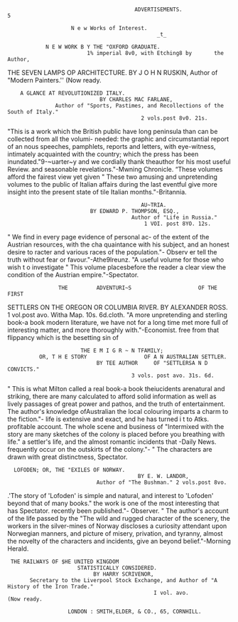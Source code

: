                                             ADVERTISEMENTS.                                                     5

                        N e w Works of Interest.
                                                   _t_

                N E W WORK B Y THE "OXFORD GRADUATE.
                             1% imperial 8v0, with Etching8 by       the Author,

THE SEVEN LAMPS OP ARCHITECTURE.
                                       BY J O H N RUSKIN,
                                          Author of "Modern Painters.''                             (Now ready.

        A GLANCE AT REVOLUTIONIZED ITALY.
                                 BY CHARLES MAC FARLANE,
                   Author of "Sports, Pastimes, and Recollections of the South of Italy."
                                              2 vols.post 8v0. 21s.
  "This is a work which the British public have long       peninsula than can be collected from all the volumi-
needed: the graphic and circumstantial report of an        nous speeches, pamphlets, reports and letters, with
eye-witness, intimately acquainted with the country;       which the press has been inundated."9-~uarter~y
and we cordially thank theauthor for his most useful       Review.
and seasonable revelations."-Mwning Chronicle.               “These volumes afford the fairest view yet given
  " These two amusing and unpretending volumes to the public of Italian affairs during the last eventful
give more insight into the present state of tile Italian   months."-Britannia.


                                              AU~TRIA.
                              BY EDWARD P. THOMPSON, ESQ.,
                                           Author of "Life in Russia."
                                               1 VOI. post 8YO. 12s.
  " We find in every page evidence of personal ac-            of the extent of the Austrian resources, with the cha
quaintance with his subject, and an honest desire to          racter and various races of the population."- Observ er
tell the truth without fear or favour."-Athe9lreunz.            "A useful volume for those who wish t o investigate
  " This volume placesbefore the reader a clear view          the condition of the Austrian empire."-Spectator.

                    THE         ADVENTURI~S                     OF THE FIRST
SETTLERS ON THE OREGON OR COLUMBIA RIVER.
                                          BY ALEXANDER ROSS.
                                 1 vol.post avo. Witha Map. 10s. 6d.cloth.
  "A more unpretending and sterling book-a book        modern literature, we have not for a long time met
more full of interesting matter, and more thoroughly   with."-Economist.
free from that flippancy which is the besetting sin of

                           THE E M I G R ~ N TFAMILY;
              OR, T H E STORY                  OF A N AUSTRALIAN SETTLER.
                                BY TEE AUTHOR     OF "SETTLERSA N D CONVICTS."
                                           3 vols. post avo. 31s. 6d.
   " This is what Milton called a real book-a      book    theiucidents arenatural and striking, there are many
calculated to afford solid information as well as lively   passages of great power and pathos, and the truth of
entertainment. The author's knowledge ofAustralian         the local colouring imparts a charm to the fiction."-
life is extensive and exact, and he has turned i t to      Atks.
profitable account. The whole scene and business of          "Intermixed with the story are many sketches of
the colony is placed before you breathing with life."      a settler's life, and the almost romantic incidents that
-Daily News.                                               frequently occur on the outskirts of the colony."-
   " The characters are drawn with great distinctness,     Spectator.


      LOFODEN; OR, THE "EXILES OF NORWAY.
                                             BY E. W. LANDOR,
                                Author of "The Bushman." 2 vols.post 8vo.
  .'The story of 'Lofoden' is simple and natural, and interest to 'Lofoden' beyond that of many books."
the work is one of the most interesting that has      Spectator.
recently been published."- Observer.                     " The author's account of the life passed by the
  "The wild and rugged character of the scenery, the  workers in the silver-mines of Norway discloses a
curiosity attendant upon Norwegian manners, and       picture of misery, privation, and tyranny, almost
the novelty of the characters and incidents, give an   beyond belief."-Morning Herald.


     THE RAILWAYS OF $HE UNITED KINGDOM
                          STATISTICALLY CONSIDERED.
                               BY HARRY SCRIVENOR,
           Secretary to the Liverpool Stock Exchange, and Author of "A History of the Iron Trade."
                                                  I vol. avo.                                   (Now ready.

                       LONDON : SMITH,ELDER, & CO., 65, CORNHILL.

